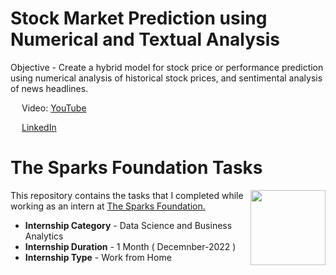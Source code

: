 # Stock Market Prediction using Numerical and Textual Analysis
Objective - Create a hybrid model for stock price or performance prediction using numerical analysis of historical stock prices, and sentimental analysis of news headlines. 

<img align = left height = 15 width = 15 src = "https://cdn-icons-png.flaticon.com/128/2504/2504965.png">Video: [YouTube](https://www.youtube.com/watch?v=2YzfNQNjOk0)</img>

<img align = left height = 15 width = 15 src = "https://cdn-icons-png.flaticon.com/128/174/174857.png">[LinkedIn](https://www.linkedin.com/in/aditya-gupta-aa7524201/)</img>

# The Sparks Foundation Tasks
<img align = right height = 120 width = 120 src = https://www.thesparksfoundationsingapore.org/images/logo_small.png> 

This repository contains the tasks that I completed while working as an intern at [The Sparks Foundation.](https://www.thesparksfoundationsingapore.org/) 

- **Internship Category** - Data Science and Business Analytics 
- **Internship Duration** - 1 Month ( Decemnber-2022 ) 
- **Internship Type** - Work from Home
